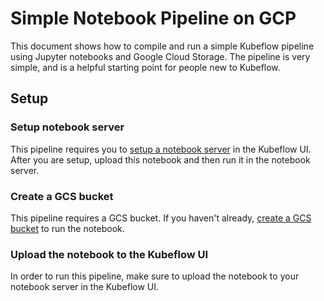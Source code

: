 # Simple Notebook Pipeline on GCP
This document shows how to compile and run a simple Kubeflow pipeline using Jupyter notebooks and Google Cloud Storage.  The pipeline is very simple, and is a helpful starting point for people new to Kubeflow.

## Setup

### Setup notebook server
This pipeline requires you to [setup a notebook server](https://www.kubeflow.org/docs/notebooks/setup/) in the Kubeflow UI.  After you are setup, upload this notebook and then run it in the notebook server.

### Create a GCS bucket
This pipeline requires a GCS bucket.  If you haven't already, [create a GCS bucket](https://cloud.google.com/storage/docs/creating-buckets) to run the notebook. 

### Upload the notebook to the Kubeflow UI
In order to run this pipeline, make sure to upload the notebook to your notebook server in the Kubeflow UI.